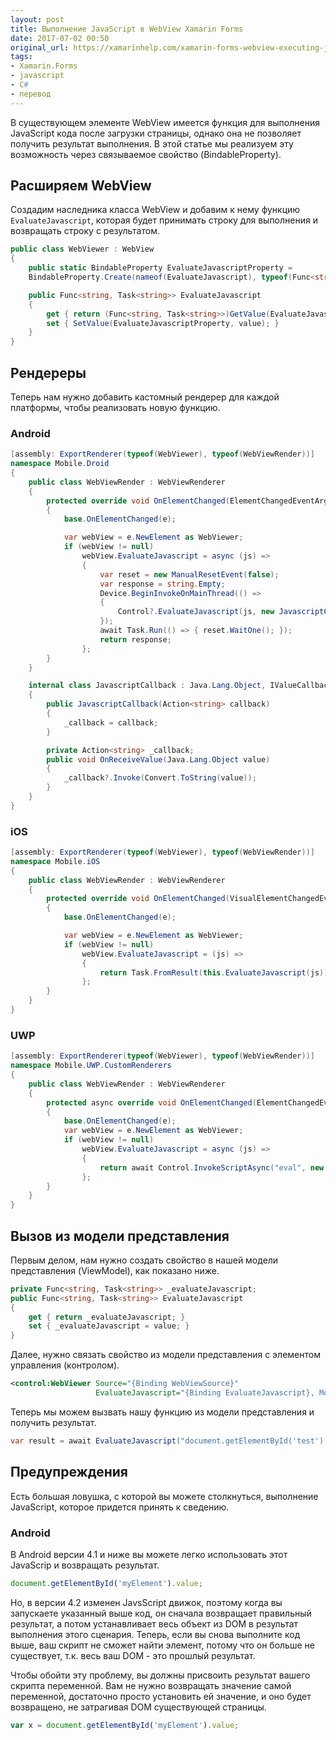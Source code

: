 ```yaml
---
layout: post
title: Выполнение JavaScript в WebView Xamarin Forms
date: 2017-07-02 00:50
original_url: https://xamarinhelp.com/xamarin-forms-webview-executing-javascript/
tags:
- Xamarin.Forms
- javascript
- C#
- перевод
---
```



В существующем элементе WebView имеется функция для выполнения JavaScript кода после загрузки страницы, однако она не позволяет получить результат выполнения. В этой статье мы реализуем эту возможность через связываемое свойство (BindableProperty).

## Расширяем WebView

Создадим наследника класса WebView и добавим к нему функцию `EvaluateJavascript`, которая будет принимать строку для выполнения и возвращать строку с результатом.

```csharp
public class WebViewer : WebView
{
    public static BindableProperty EvaluateJavascriptProperty =
    BindableProperty.Create(nameof(EvaluateJavascript), typeof(Func<string, Task<string>>), typeof(WebViewer), null, BindingMode.OneWayToSource);

    public Func<string, Task<string>> EvaluateJavascript
    {
        get { return (Func<string, Task<string>>)GetValue(EvaluateJavascriptProperty); }
        set { SetValue(EvaluateJavascriptProperty, value); }
    }
}
```

## Рендереры

Теперь нам нужно добавить кастомный рендерер для каждой платформы, чтобы реализовать новую функцию.

### Android

```csharp
[assembly: ExportRenderer(typeof(WebViewer), typeof(WebViewRender))]
namespace Mobile.Droid
{
    public class WebViewRender : WebViewRenderer
    {
        protected override void OnElementChanged(ElementChangedEventArgs<Xamarin.Forms.WebView> e)
        {
            base.OnElementChanged(e);

            var webView = e.NewElement as WebViewer;
            if (webView != null)
                webView.EvaluateJavascript = async (js) =>
                {
                    var reset = new ManualResetEvent(false);
                    var response = string.Empty;
                    Device.BeginInvokeOnMainThread(() =>
                    {
                        Control?.EvaluateJavascript(js, new JavascriptCallback((r) => { response = r; reset.Set(); }));
                    });
                    await Task.Run(() => { reset.WaitOne(); });
                    return response;
                };
        }
    }

    internal class JavascriptCallback : Java.Lang.Object, IValueCallback
    {
        public JavascriptCallback(Action<string> callback)
        {
            _callback = callback;
        }

        private Action<string> _callback;
        public void OnReceiveValue(Java.Lang.Object value)
        {
            _callback?.Invoke(Convert.ToString(value));
        }
    }
}
```

### iOS

```csharp
[assembly: ExportRenderer(typeof(WebViewer), typeof(WebViewRender))]
namespace Mobile.iOS
{
    public class WebViewRender : WebViewRenderer
    {
        protected override void OnElementChanged(VisualElementChangedEventArgs e)
        {
            base.OnElementChanged(e);

            var webView = e.NewElement as WebViewer;
            if (webView != null)
                webView.EvaluateJavascript = (js) =>
                {
                    return Task.FromResult(this.EvaluateJavascript(js));
                };
        }
    }
}
```

### UWP

```csharp
[assembly: ExportRenderer(typeof(WebViewer), typeof(WebViewRender))]
namespace Mobile.UWP.CustomRenderers
{
    public class WebViewRender : WebViewRenderer
    {
        protected async override void OnElementChanged(ElementChangedEventArgs<WebView> e)
        {
            base.OnElementChanged(e);
            var webView = e.NewElement as WebViewer;
            if (webView != null)
                webView.EvaluateJavascript = async (js) =>
                {
                    return await Control.InvokeScriptAsync("eval", new[] { js });
                };
        }
    }
}
```

## Вызов из модели представления

Первым делом, нам нужно создать свойство в нашей модели представления (ViewModel), как показано ниже.

```csharp
private Func<string, Task<string>> _evaluateJavascript;
public Func<string, Task<string>> EvaluateJavascript
{
    get { return _evaluateJavascript; }
    set { _evaluateJavascript = value; }
}
```

Далее, нужно связать свойство из модели представления с элементом управления (контролом).

```xml
<control:WebViewer Source="{Binding WebViewSource}"
                   EvaluateJavascript="{Binding EvaluateJavascript}, Mode=OneWayToSource}" />
```

Теперь мы можем вызвать нашу функцию из модели представления и получить результат.

```csharp
var result = await EvaluateJavascript("document.getElementById('test');");
```

## Предупреждения

Есть большая ловушка, с которой вы можете столкнуться, выполнение JavaScript, которое придется принять к сведению.

### Android

В Android версии 4.1 и ниже вы можете легко использовать этот JavaScrip и возвращать результат.

```js
document.getElementById('myElement').value;
```

Но, в версии 4.2 изменен JavsScript движок, поэтому когда вы запускаете указанный выше код, он сначала возвращает правильный результат, а потом устанавливает весь объект из DOM в результат выполнения этого сценария. Теперь, если вы снова выполните код выше, ваш скрипт не сможет найти элемент, потому что он больше не существует, т.к. весь ваш DOM - это прошлый результат.

Чтобы обойти эту проблему, вы должны присвоить результат вашего скрипта переменной. Вам не нужно возвращать значение самой переменной, достаточно просто установить ей значение, и оно будет возвращено, не затрагивая DOM существующей страницы.

```js
var x = document.getElementById('myElement').value;
```
